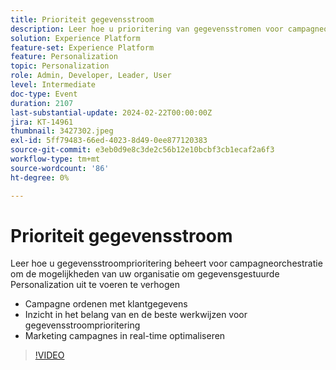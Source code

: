```yaml
---
title: Prioriteit gegevensstroom
description: Leer hoe u prioritering van gegevensstromen voor campagneorchestratie beheert om de capaciteit van uw organisatie om gegevensgestuurde Personalization-regeringscampagne te organiseren met klantgegevens te superladen - Inzicht in het belang van en beste praktijken bij het prioriteren van gegevensstromen - marketingcampagnes in real time optimaliseren
solution: Experience Platform
feature-set: Experience Platform
feature: Personalization
topic: Personalization
role: Admin, Developer, Leader, User
level: Intermediate
doc-type: Event
duration: 2107
last-substantial-update: 2024-02-22T00:00:00Z
jira: KT-14961
thumbnail: 3427302.jpeg
exl-id: 5ff79483-66ed-4023-8d49-0ee877120383
source-git-commit: e3eb0d9e8c3de2c56b12e10bcbf3cb1ecaf2a6f3
workflow-type: tm+mt
source-wordcount: '86'
ht-degree: 0%

---
```


# Prioriteit gegevensstroom

Leer hoe u gegevensstroomprioritering beheert voor campagneorchestratie om de mogelijkheden van uw organisatie om gegevensgestuurde Personalization uit te voeren te verhogen

- Campagne ordenen met klantgegevens
- Inzicht in het belang van en de beste werkwijzen voor gegevensstroomprioritering
- Marketing campagnes in real-time optimaliseren

>[!VIDEO](https://video.tv.adobe.com/v/3427302/?learn=on)
